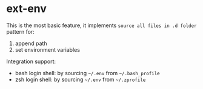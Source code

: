 # ext-env

This is the most basic feature, it implements `source all files in .d folder` pattern for:
1. append path
2. set environment variables

Integration support:
- bash login shell: by sourcing `~/.env` from `~/.bash_profile`
- zsh login shell: by sourcing `~/.env` from `~/.zprofile`
